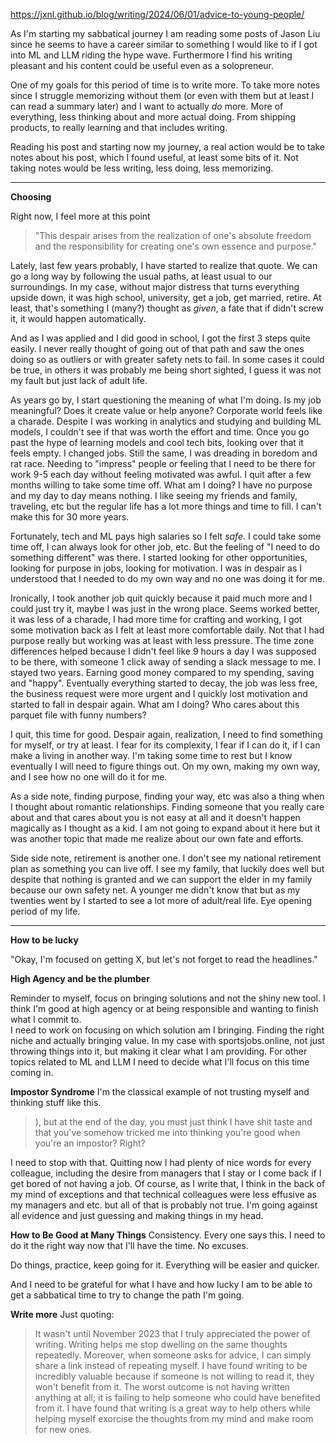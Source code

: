 
https://jxnl.github.io/blog/writing/2024/06/01/advice-to-young-people/

As I'm starting my sabbatical journey I am reading some posts of Jason Liu since he seems to have a career similar to something I would like to if I got into ML and LLM riding the hype wave. Furthermore I find his writing pleasant and his content could be useful even as a solopreneur. 

One of my goals for this period of time is to write more. To take more notes since I struggle memorizing without them (or even with them but at least I can read a summary later) and I want to actually *do* more. More of everything, less thinking about and more actual doing. From shipping products, to really learning and that includes writing.

Reading his post and starting now my journey, a real action would be to take notes about his post, which I found useful, at least some bits of it. Not taking notes would be less writing, less doing, less memorizing. 

----
**Choosing**

Right now, I feel more at this point
> "This despair arises from the realization of one's absolute freedom and the responsibility for creating one's own essence and purpose."

Lately, last few years probably, I have started to realize that quote. We can go a long way by following the usual paths, at least usual to our surroundings. In my case, without major distress that turns everything upside down, it was high school, university, get a job, get married, retire. At least, that's something I (many?) thought as _given_, a fate that if didn't screw it, it would happen automatically.

And as I was applied and I did good in school, I got the first 3 steps quite easily. I never really thought of going out of that path and saw the ones doing so as outliers or with greater safety nets to fail. In some cases it could be true, in others it was probably me being short sighted, I guess it was not my fault but just lack of adult life.  

As years go by, I start questioning the meaning of what I'm doing. Is my job meaningful? Does it create value or help anyone? Corporate world feels like a charade. Despite I was working in analytics and studying and building ML models, I couldn't see if that was worth the effort and time. Once you go past the hype of learning models and cool tech bits, looking over that it feels empty. I changed jobs. Still the same, I was dreading in boredom and rat race. Needing to "impress" people or feeling that I need to be there for work 9-5 each day without feeling motivated was awful. I quit after a few months willing to take some time off. What am I doing? I have no purpose and my day to day means nothing. I like seeing my friends and family, traveling, etc but the regular life has a lot more things and time to fill. I can't make this for 30 more years.

Fortunately, tech and ML pays high salaries so I felt _safe_. I could take some time off, I can always look for other job, etc. But the feeling of "I need to do something different" was there. I started looking for other opportunities, looking for purpose in jobs, looking for motivation. I was in despair as I understood that I needed to do my own way and no one was doing it for me. 

Ironically, I took another job quit quickly because it paid much more and I could just try it, maybe I was just in the wrong place. Seems worked better, it was less of a charade, I had more time for crafting and working, I got some motivation back as I felt at least more comfortable daily. Not that I had purpose really but working was at least with less pressure. The time zone differences helped because I didn't feel like 9 hours a day I was supposed to be there, with someone 1 click away of sending a slack message to me. I stayed two years. Earning good money compared to my spending, saving and "happy". Eventually everything started to decay, the job was less free, the business request were more urgent and I quickly lost motivation and started to fall in despair again. What am I doing? Who cares about this parquet file with funny numbers?

I quit, this time for good. Despair again, realization, I need to find something for myself, or try at least. I fear for its complexity, I fear if I can do it, if I can make a living in another way. I'm taking some time to rest but I know eventually I will need to figure things out. On my own, making my own way, and I see how no one will do it for me.

As a side note, finding purpose, finding your way, etc was also a thing when I thought about romantic relationships. Finding someone that you really care about and that cares about you is not easy at all and it doesn't happen magically as I thought as a kid. I am not going to expand about it here but it was another topic that made me realize about our own fate and efforts.

Side side note, retirement is another one. I don't see my national retirement plan as something you can live off. I see my family, that luckily does well but despite that nothing is granted and we can support the elder in my family because our own safety net. A younger me didn't know that but as my twenties went by I started to see a lot more of adult/real life. Eye opening period of my life.

-----



**How to be lucky**

"Okay, I'm focused on getting X, but let's not forget to read the headlines."

**High Agency and be the plumber**

Reminder to myself, focus on bringing solutions and not the shiny new tool. I think I'm good at high agency or at being responsible and wanting to finish what I commit to.  
I need to work on focusing on which solution am I bringing. Finding the right niche and actually bringing value.
In my case with sportsjobs.online, not just throwing things into it, but making it clear what I am providing.
For other topics related to ML and LLM I need to decide what I'll focus on this time coming in.

**Impostor Syndrome**
I'm the classical example of not trusting myself  and thinking stuff like this.
 > ), but at the end of the day, you must just think I have shit taste and that you've somehow tricked me into thinking you're good when you're an impostor? Right?

I need to stop with that. Quitting now I had plenty of nice words for every colleague, including the desire from managers that I stay or I come back if I get bored of not having a job. Of course, as I write that, I think in the back of my mind of exceptions and that technical colleagues were less effusive as my managers and etc. but all of that is probably not true. I'm going against all evidence and just guessing and making things in my head.

**How to Be Good at Many Things**
Consistency. Every one says this. I need to do it the right way now that I'll have the time. No excuses.

Do things, practice, keep going for it. Everything will be easier and quicker.

And I need to be grateful for what I have and how lucky I am to be able to get a sabbatical time to try to change the path I'm going.


**Write more**
Just quoting:
>It wasn't until November 2023 that I truly appreciated the power of writing. Writing helps me stop dwelling on the same thoughts repeatedly. Moreover, when someone asks for advice, I can simply share a link instead of repeating myself. I have found writing to be incredibly valuable because if someone is not willing to read it, they won't benefit from it. The worst outcome is not having written anything at all; it is failing to help someone who could have benefited from it. I have found that writing is a great way to help others while helping myself exorcise the thoughts from my mind and make room for new ones.